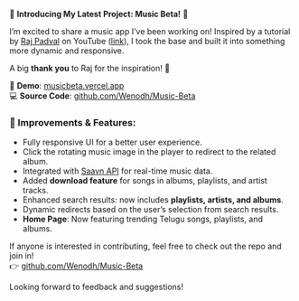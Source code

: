 🎵 **Introducing My Latest Project: Music Beta!** 🎵

I’m excited to share a music app I’ve been working on! Inspired by a tutorial by [Raj Padval](https://www.linkedin.com/in/raj-padval-10869125b/) on YouTube ([link](https://www.youtube.com/watch?v=b1h-wu-oDk8)), I took the base and built it into something more dynamic and responsive. 

A big **thank you** to Raj for the inspiration! 🙏

🔗 **Demo**: [musicbeta.vercel.app](https://musicbeta.vercel.app)  
💻 **Source Code**: [github.com/Wenodh/Music-Beta](https://github.com/Wenodh/Music-Beta)

### 🚀 Improvements & Features:
- Fully responsive UI for a better user experience.
- Click the rotating music image in the player to redirect to the related album.
- Integrated with [Saavn API](https://saavn.dev/docs#description/introduction) for real-time music data.
- Added **download feature** for songs in albums, playlists, and artist tracks.
- Enhanced search results: now includes **playlists, artists, and albums**.
- Dynamic redirects based on the user’s selection from search results.
- **Home Page**: Now featuring trending Telugu songs, playlists, and albums.

If anyone is interested in contributing, feel free to check out the repo and join in!  
👉 [github.com/Wenodh/Music-Beta](https://github.com/Wenodh/Music-Beta)

Looking forward to feedback and suggestions!
